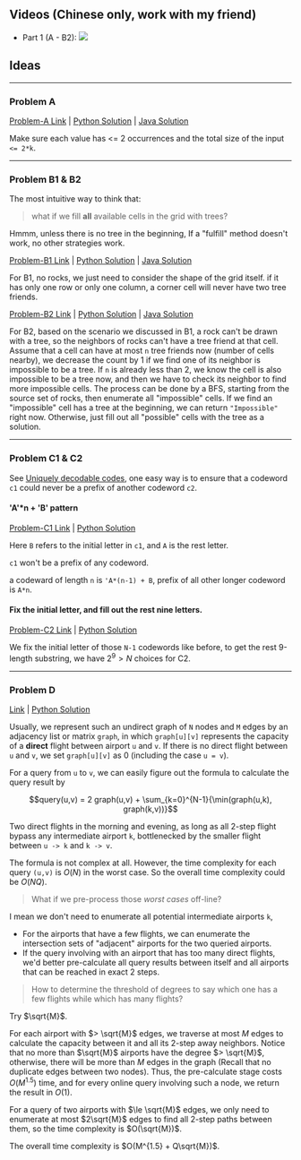 ## Videos (Chinese only, work with my friend)

- Part 1 (A - B2): [![](https://img.shields.io/youtube/likes/1Wklj__zv0s?style=social)](https://www.youtube.com/watch?v=1Wklj__zv0s)

## Ideas

---

### Problem A

[Problem-A Link](https://www.facebook.com/codingcompetitions/hacker-cup/2022/qualification-round/problems/A) | [Python Solution](A.py) | [Java Solution](SolutionA.java)

Make sure each value has <= 2 occurrences and the total size of the input `<= 2*k`.

---

### Problem B1 & B2

The most intuitive way to think that: 

> what if we fill **all** available cells in the grid with trees?

Hmmm, unless there is no tree in the beginning, If a "fulfill" method doesn't work, no other strategies work.

[Problem-B1 Link](https://www.facebook.com/codingcompetitions/hacker-cup/2022/qualification-round/problems/B1) | [Python Solution](B1.py) | [Java Solution](SolutionB1.java)

For B1, no rocks, we just need to consider the shape of the grid itself. if it has only one row or only one column, a corner cell will never have two tree friends.

[Problem-B2 Link](https://www.facebook.com/codingcompetitions/hacker-cup/2022/qualification-round/problems/B2) | [Python Solution](B2.py) | [Java Solution](SolutionB2.java)

For B2, based on the scenario we discussed in B1, a rock can't be drawn with a tree, so the neighbors of rocks can't have a tree friend at that cell. Assume that a cell can have at most `n` tree friends now (number of cells nearby), we decrease the count by 1 if we find one of its neighbor is impossible to be a tree. If `n` is already less than 2, we know the cell is also impossible to be a tree now, and then we have to check its neighbor to find more impossible cells. The process can be done by a BFS, starting from the source set of rocks, then enumerate all "impossible" cells. If we find an "impossible" cell has a tree at the beginning, we can return `"Impossible"` right now. Otherwise, just fill out all "possible" cells with the tree as a solution.

---

### Problem C1 & C2

See [Uniquely decodable codes](https://en.wikipedia.org/wiki/Variable-length_code?fbclid=IwAR01mMCdDjPkY_rBFTAZhgdcP0WcwiZxW_bvS6wRzeTYJ2w7TBI_FnOWH-g#Uniquely_decodable_codes), one easy way is to ensure that a codeword `c1` could never be a prefix of another codeword `c2`.

#### 'A'\*n + 'B' pattern

[Problem-C1 Link](https://www.facebook.com/codingcompetitions/hacker-cup/2022/qualification-round/problems/C1) | [Python Solution](C1.py)

Here `B` refers to the initial letter in `c1`, and `A` is the rest letter. 

`c1` won't be a prefix of any codeword.

a codeward of length `n` is `'A*(n-1) + B`, prefix of all other longer codeword is `A*n`.

#### Fix the initial letter, and fill out the rest nine letters.

[Problem-C2 Link](https://www.facebook.com/codingcompetitions/hacker-cup/2022/qualification-round/problems/C2) | [Python Solution](C2.py)

We fix the initial letter of those `N-1` codewords like before, to get the rest 9-length substring, we have $2^9 > N$ choices for C2.

---

### Problem D

[Link](https://www.facebook.com/codingcompetitions/hacker-cup/2022/qualification-round/problems/D) | [Python Solution](D.py)

Usually, we represent such an undirect graph of `N` nodes and `M` edges by an adjacency list or matrix `graph`, in which `graph[u][v]` represents the capacity of a **direct** flight between airport `u` and `v`. If there is no direct flight between `u` and `v`, we set `graph[u][v]` as 0 (including the case `u = v`).

For a query from `u` to `v`, we can easily figure out the formula to calculate the query result by

$$query(u,v) = 2 graph(u,v) + \sum_{k=0}^{N-1}{\min(graph(u,k), graph(k,v))}$$

Two direct flights in the morning and evening, as long as all 2-step flight bypass any intermediate airport `k`, bottlenecked by the smaller flight between `u -> k` and `k -> v`.

The formula is not complex at all. However, the time complexity for each query `(u,v)` is $O(N)$ in the worst case. So the overall time complexity could be $O(NQ)$.

> What if we pre-process those *worst cases* off-line?

I mean we don't need to enumerate all potential intermediate airports `k`,

- For the airports that have a few flights, we can enumerate the intersection sets of "adjacent" airports for the two queried airports.
- If the query involving with an airport that has too many direct flights, we'd better pre-calculate all query results between itself and all airports that can be reached in exact 2 steps.

> How to determine the threshold of degrees to say which one has a few flights while which has many flights?

Try $\sqrt{M}$. 

For each airport with $> \sqrt{M}$ edges, we traverse at most $M$ edges to calculate the capacity between it and all its 2-step away neighbors. Notice that no more than $\sqrt{M}$ airports have the degree $> \sqrt{M}$, otherwise, there will be more than $M$ edges in the graph (Recall that no duplicate edges between two nodes). Thus, the pre-calculate stage costs $O(M^{1.5})$ time, and for every online query involving such a node, we return the result in $O(1)$.

For a query of two airports with $\le \sqrt{M}$ edges, we only need to enumerate at most $2\sqrt{M}$ edges to find all 2-step paths between them, so the time complexity is $O(\sqrt{M})$.

The overall time complexity is $O(M^{1.5} + Q\sqrt{M})$.



